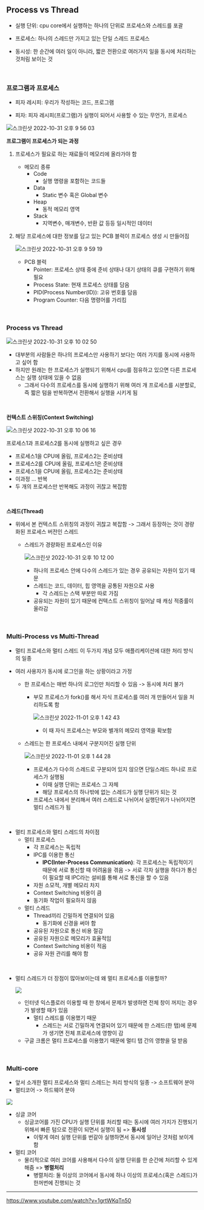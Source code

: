 <h2>Process vs Thread</h2>

- 실행 단위: cpu core에서 실행하는 하나의 단위로 프로세스와 스레드를 포괄

- 프로세스: 하나의 스레드만 가지고 있는 단일 스레드 프로세스

- 동시성: 한 순간에 여러 일이 아니라, 짧은 전환으로 여러가지 일을 동시에 처리하는 것처림 보이는 것

<br>

<h3>프로그램과 프로세스</h3>

- 피자 레시피: 우리가 작성하는 코드, 프로그램

- 피자: 피자 레시피(프로그램)가 실행이 되어서 사용할 수 있는 무언가, 프로세스

![스크린샷 2022-10-31 오후 9 56 03](https://user-images.githubusercontent.com/93105083/199012833-762d10dc-e46e-4d8b-9335-ff7a0a0a44bb.png)

<b>프로그램이 프로세스가 되는 과정</b>
1. 프로세스가 필요로 하는 재료들이 메모리에 올라가야 함
    - 메모리 종류
        - Code
            - 실행 명령을 포함하는 코드들
        - Data
            - Static 변수 혹은 Global 변수
        - Heap
            - 동적 메모리 영역
        - Stack
            - 지역변수, 매개변수, 반환 값 등등 일시적인 데이터
2. 해당 프로세스에 대한 정보를 담고 있는 PCB 블럭이 프로세스 생성 시 만들어짐

    ![스크린샷 2022-10-31 오후 9 59 19](https://user-images.githubusercontent.com/93105083/199013552-5c1b6823-42f7-4227-a2fe-cd3d0cf7f88a.png)
    
    - PCB 블럭
        - Pointer: 프로세스 상태 중에 준비 상태나 대기 상태의 큐를 구현하기 위해 필요
        - Process State: 현재 프로세스 상태를 담음
        - PID(Process Number(ID)): 고유 번호를 담음
        - Program Counter: 다음 명령어를 가리킴

<br>

<h3>Process vs Thread</h3>

![스크린샷 2022-10-31 오후 10 02 50](https://user-images.githubusercontent.com/93105083/199014141-7b2ac06b-0cba-4e3d-b8ba-3c6dd13af94e.png)
- 대부분의 사람들은 하나의 프로세스만 사용하기 보다는 여러 가지를 동시에 사용하고 싶어 함
- 하지만 원래는 한 프로세스가 실행되기 위해서 cpu를 점유하고 있으면 다른 프로세스는 실행 상태에 있을 수 없음
    - 그래서 다수의 프로세스를 동시에 실행하기 위해 여러 개 프로세스를 시분할로, 즉 짧은 텀을 반복하면서 전환해서 실행을 시키게 됨

<br>

<b>컨텍스트 스위칭(Context Switching)</b>

![스크린샷 2022-10-31 오후 10 06 16](https://user-images.githubusercontent.com/93105083/199014710-f529d206-52b2-4caf-acd3-a4aab3357591.png)

프로세스1과 프로세스2를 동시에 실행하고 싶은 경우
- 프로세스1을 CPU에 올림, 프로세스2는 준비상태
- 프로세스2를 CPU에 올림, 프로세스1은 준비상태
- 프로세스1을 CPU에 올림, 프로세스2는 준비상태
- 이과정 ... 반복
- 두 개의 프로세스만 반복해도 과정이 귀찮고 복잡함

<br>

<b>스레드(Thread)</b>
- 위에서 본 컨텍스트 스위칭의 과정이 귀찮고 복잡함 -> 그래서 등장하는 것이 경량화된 프로세스 버전인 스레드
    - 스레드가 경량화된 프로세스인 이유

        ![스크린샷 2022-10-31 오후 10 12 00](https://user-images.githubusercontent.com/93105083/199015844-3dc9b8dc-3695-4984-9176-35a705f8f44a.png)

        - 하나의 프로세스 안에 다수의 스레드가 있는 경우 공유되는 자원이 있기 때문
        - 스레드는 코드, 데이터, 힙 영역을 공통된 자원으로 사용
            - 각 스레드는 스택 부분만 따로 가짐
        - 공유되는 자원이 있기 때문에 컨텍스트 스위칭이 일어날 때 캐싱 적중률이 올라감

<br>

<h3>Multi-Process vs Multi-Thread</h3>

- 멀티 프로세스와 멀티 스레드 이 두가지 개념 모두 애플리케이션에 대한 처리 방식의 일종

- 여러 사용자가 동시에 로그인을 하는 상황이라고 가정
    - 한 프로세스는 매번 하나의 로그인만 처리할 수 있음 -> 동시에 처리 불가
        - 부모 프로세스가 fork()를 해서 자식 프로세스를 여러 개 만들어서 일을 처리하도록 함

            ![스크린샷 2022-11-01 오후 1 42 43](https://user-images.githubusercontent.com/93105083/199160380-98bf3e15-9a3e-408a-bf22-2bfebdd194db.png)

            - 이 때 자식 프로세스는 부모와 별개의 메모리 영역을 확보함

    - 스레드는 한 프로세스 내에서 구분지어진 실행 단위

        ![스크린샷 2022-11-01 오후 1 44 28](https://user-images.githubusercontent.com/93105083/199160552-d38b2283-267a-451f-ba9a-8a6b97041786.png)

        - 프로세스가 다수의 스레드로 구분되어 있지 않으면 단일스레드 하나로 프로세스가 실행됨
            - 이때 실행 단위는 프로세스 그 자체
            - 해당 프로세스의 하나밖에 없는 스레드가 실행 단위가 되는 것
        - 프로세스 내에서 분리해서 여러 스레드로 나뉘어서 실행단위가 나뉘어지면 멀티 스레드가 됨 

<br>

- 멀티 프로세스와 멀티 스레드의 차이점
    - 멀티 프로세스
        - 각 프로세스는 독립적
        - IPC를 이용한 통신
            - **IPC(Inter-Process Communication)**: 각 프로세스는 독립적이기 때문에 서로 통신할 때 어려움을 겪음 -> 서로 각자 실행을 하다가 통신이 필요할 때 IPC라는 설비를 통해 서로 통신을 할 수 있음
        - 자원 소모적, 개별 메모리 차지
        - Context Switching 비용이 큼
        - 동기화 작업이 필요하지 않음
    - 멀티 스레드
        - Thread끼리 긴밀하게 연결되어 있음
            - 동기화에 신경을 써야 함
        - 공유된 자원으로 통신 비용 절감
        - 공유된 자원으로 메모리가 효율적임
        - Context Switching 비용이 적음
        - 공유 자원 관리를 해야 함

<br>

- 멀티 스레드가 더 장점이 많아보이는데 왜 멀티 프로세스를 이용할까?

    ![](https://user-images.githubusercontent.com/93105083/199165888-a64b5772-b75d-4253-b8f1-3279888e5eb3.png)
    - 인터넷 익스플로러 이용할 때 한 창에서 문제가 발생하면 전체 창이 꺼지는 경우가 발생할 때가 있음
        - 멀티 스레드를 이용했기 때문
            - 스레드는 서로 긴밀하게 연결되어 있기 때문에 한 스레드(한 탭)에 문제가 생기면 전체 프로세스에 영향이 감 
    - 구글 크롬은 멀티 프로세스를 이용했기 때문에 멀티 탭 간의 영향을 덜 받음


<br>


<h3>Multi-core</h3>

- 앞서 소개한 멀티 프로세스와 멀티 스레드는 처리 방식의 일종 -> 소프트웨어 분야
- 멀티코어 -> 하드웨어 분야

![](https://user-images.githubusercontent.com/93105083/199166521-e6f4f90b-059a-4cd1-9cf3-e266b3f2930b.png)
- 싱글 코어
    - 싱글코어를 가진 CPU가 실행 단위를 처리할 때는 동시에 여러 가지가 진행되기 위해서 빠른 텀으로 전환이 되면서 실행이 됨 => **동시성**
        - 이렇게 여러 실행 단위를 번갈아 실행하면서 동시에 일어난 것처럼 보이게 함
- 멀티 코어
    - 물리적으로 여러 코어를 사용해서 다수의 실행 단위를 한 순간에 처리할 수 있게 해줌 => **병렬처리**
        - 병렬처리: 둘 이상의 코어에서 동시에 하나 이상의 프로세스(혹은 스레드)가 한꺼번에 진행되는 것





<hr>

https://www.youtube.com/watch?v=1grtWKqTn50